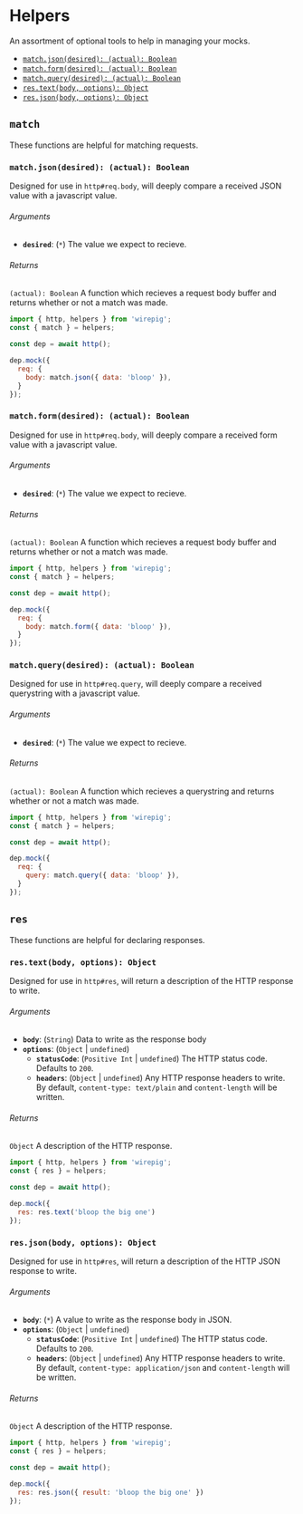# Helpers

An assortment of optional tools to help in managing your mocks.

* [`match.json(desired): (actual): Boolean`](#matchjsondesired-actual-boolean)
* [`match.form(desired): (actual): Boolean`](#matchformdesired-actual-boolean)
* [`match.query(desired): (actual): Boolean`](#matchquerydesired-actual-boolean)
* [`res.text(body, options): Object`](#restextbody-options-object)
* [`res.json(body, options): Object`](#resjsonbody-options-object)

## `match`

These functions are helpful for matching requests.

### `match.json(desired): (actual): Boolean`

Designed for use in `http#req.body`, will deeply compare a received JSON value
with a javascript value.

###### Arguments

* **`desired`**: (`*`) The value we expect to recieve.

###### Returns

`(actual): Boolean` A function which recieves a request body buffer and returns
whether or not a match was made.

```js
import { http, helpers } from 'wirepig';
const { match } = helpers;

const dep = await http();

dep.mock({
  req: {
    body: match.json({ data: 'bloop' }),
  }
});
```

### `match.form(desired): (actual): Boolean`

Designed for use in `http#req.body`, will deeply compare a received form value
with a javascript value.

###### Arguments

* **`desired`**: (`*`) The value we expect to recieve.

###### Returns

`(actual): Boolean` A function which recieves a request body buffer and returns
whether or not a match was made.

```js
import { http, helpers } from 'wirepig';
const { match } = helpers;

const dep = await http();

dep.mock({
  req: {
    body: match.form({ data: 'bloop' }),
  }
});
```

### `match.query(desired): (actual): Boolean`

Designed for use in `http#req.query`, will deeply compare a received querystring
with a javascript value.

###### Arguments

* **`desired`**: (`*`) The value we expect to recieve.

###### Returns

`(actual): Boolean` A function which recieves a querystring and returns whether
or not a match was made.

```js
import { http, helpers } from 'wirepig';
const { match } = helpers;

const dep = await http();

dep.mock({
  req: {
    query: match.query({ data: 'bloop' }),
  }
});
```

## `res`

These functions are helpful for declaring responses.

### `res.text(body, options): Object`

Designed for use in `http#res`, will return a description of the HTTP response
to write.

###### Arguments

* **`body`**: (`String`) Data to write as the response body
* **`options`**: (`Object` | `undefined`)
  * **`statusCode`**: (`Positive Int` | `undefined`) The HTTP status code.
    Defaults to `200`.
  * **`headers`**: (`Object` | `undefined`) Any HTTP response headers to write.
    By default, `content-type: text/plain` and `content-length` will be written.

###### Returns

`Object` A description of the HTTP response.

```js
import { http, helpers } from 'wirepig';
const { res } = helpers;

const dep = await http();

dep.mock({
  res: res.text('bloop the big one')
});
```

### `res.json(body, options): Object`

Designed for use in `http#res`, will return a description of the HTTP JSON
response to write.

###### Arguments

* **`body`**: (`*`) A value to write as the response body in JSON.
* **`options`**: (`Object` | `undefined`)
  * **`statusCode`**: (`Positive Int` | `undefined`) The HTTP status code.
    Defaults to `200`.
  * **`headers`**: (`Object` | `undefined`) Any HTTP response headers to write.
    By default, `content-type: application/json` and `content-length` will be
    written.

###### Returns

`Object` A description of the HTTP response.

```js
import { http, helpers } from 'wirepig';
const { res } = helpers;

const dep = await http();

dep.mock({
  res: res.json({ result: 'bloop the big one' })
});
```
